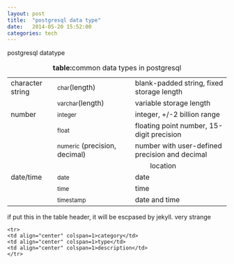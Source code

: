 ```yaml
---
layout: post
title:  "postgresql data type"
date:   2014-05-20 15:52:00
categories: tech 
---
```


postgresql datatype

<div>
<table>
<caption><strong>table:</strong>common data types in postgresql</caption>
<tr><td align="left">character string</td>
<td align="left"><small>char</small>(length)<a name="1567">&#160;</a></td>
<td align="left">blank-padded string, fixed storage length</td>
</tr>
<tr><td align="left">&nbsp;</td>
<td align="left"><small>varchar</small>(length)<a name="1569">&#160;</a></td>
<td align="left">variable storage length</td>
</tr>
<tr><td align="left">number</td>
<td align="left"><small>integer</small><a name="1571">&#160;</a></td>
<td align="left">integer, +/-2 billion range</td>
</tr>
<tr><td align="left">&nbsp;</td>
<td align="left"><small>float</small><a name="1573">&#160;</a></td>
<td align="left">floating point number, 15-digit precision</td>
</tr>
<tr><td align="left">&nbsp;</td>
<td align="left"><small>numeric</small><a name="1575">&#160;</a>(precision, decimal)</td>
<td align="left">number with user-defined precision and decimal</td>
</tr>
<tr><td align="left">&nbsp;</td>
<td align="left">&nbsp;</td>
<td align="left">&nbsp;&nbsp;&nbsp;&nbsp;&nbsp;&nbsp;&nbsp;&nbsp;location</td>
</tr>
<tr><td align="left">date/time</td>
<td align="left"><small>date</small><a name="1577">&#160;</a></td>
<td align="left">date</td>
</tr>
<tr><td align="left">&nbsp;</td>
<td align="left"><small>time</small><a name="1579">&#160;</a></td>
<td align="left">time</td>
</tr>
<tr><td align="left">&nbsp;</td>
<td align="left"><small>timestamp</small><a name="1581">&#160;</a></td>
<td align="left">date and time</td>
</tr>
</table>
</div>

if put this in the table header, it will be escpased by jekyll. very strange 

```{html}
<tr>
<td align="center" colspan=1>category</td>
<td align="center" colspan=1>type</td>
<td align="center" colspan=1>description</td>
</tr>
```
